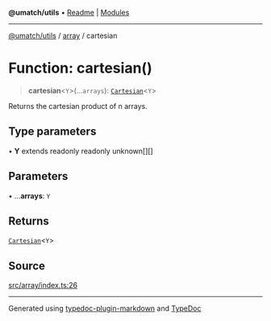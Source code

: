 **@umatch/utils** • [Readme](../../index.md) \| [Modules](../../modules.md)

***

[@umatch/utils](../../modules.md) / [array](../index.md) / cartesian

# Function: cartesian()

> **cartesian**\<`Y`\>(...`arrays`): [`Cartesian`](../type-aliases/Cartesian.md)\<`Y`\>

Returns the cartesian product of n arrays.

## Type parameters

• **Y** extends readonly readonly unknown[][]

## Parameters

• ...**arrays**: `Y`

## Returns

[`Cartesian`](../type-aliases/Cartesian.md)\<`Y`\>

## Source

[src/array/index.ts:26](https://github.com/umatch-oficial/utils/blob/c6d91fc/src/array/index.ts#L26)

***

Generated using [typedoc-plugin-markdown](https://www.npmjs.com/package/typedoc-plugin-markdown) and [TypeDoc](https://typedoc.org/)
